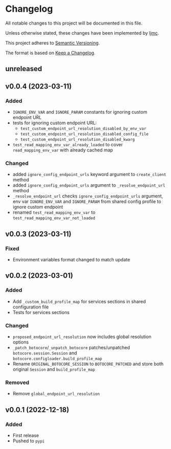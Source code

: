 # Changelog

All notable changes to this project will be documented in this file.

Unless otherwise stated, these changes have been implemented by [ljmc][ljmc].

This project adheres to [Semantic Versioning][semver].

The format is based on [Keep a Changelog][changelog].

[ljmc]: https://gitlab.com/ljmc
[semver]: https://semver.org/spec/v2.0.0.html
[changelog]: https://keepachangelog.com/en/1.1.0/

## unreleased

## v0.0.4 (2023-03-11)

### Added

* `IGNORE_ENV_VAR` and `IGNORE_PARAM` constants for ignoring custom endpoint URL
* tests for ignoring custom endpoint URL:
    * `test_custom_endpoint_url_resolution_disabled_by_env_var`
    * `test_custom_endpoint_url_resolution_disabled_config_file`
    * `test_custom_endpoint_url_resolution_disabled_kwarg`
* `test_read_mapping_env_var_already_loaded` to cover `read_mapping_env_var`
  with already cached map

### Changed

* added `ignore_config_endpoint_urls` keyword argument to `create_client` method
* added `ignore_config_endpoint_urls` argument to `_resolve_endpoint_url` method
* `_resolve_endpoint_url` checks `ignore_config_endpoint_urls` argument, env var
  `IGNORE_ENV_VAR` and `IGNORE_PARAM` from shared config profile to ignore
  custom endpoint
* renamed `test_read_mapping_env_var` to `test_read_mapping_env_var_not_loaded`

## v0.0.3 (2023-03-11)

### Fixed

* Environment variables format changed to match update

## v0.0.2 (2023-03-01)

### Added

* Add `_custom_build_profile_map` for services sections in shared configuration
  file
* Tests for services sections

### Changed

* `proposed_endpoint_url_resolution` now includes global resolution options
* `_patch_botocore`/`_unpatch_botocore` patches/unpatched
  `botocore.session.Session` and `botocore.configloader.build_profile_map`
* Rename `ORIGINAL_BOTOCORE_SESSION` to `BOTOCORE_PATCHED` and store both
  original `Session` and `build_profile_map`

### Removed

* Remove `global_endpoint_url_resolution`

## v0.0.1 (2022-12-18)

### Added

* First release
* Pushed to `pypi`
